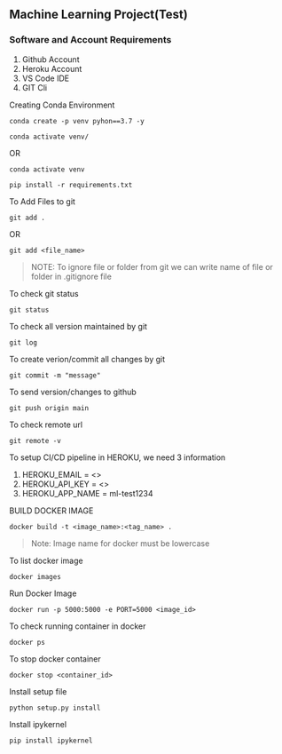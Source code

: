 ## Machine Learning Project(Test)

### Software and Account Requirements

1. Github Account
2. Heroku Account
3. VS Code IDE
4. GIT Cli


Creating Conda Environment
```
conda create -p venv pyhon==3.7 -y
```

```
conda activate venv/
```
OR


```
conda activate venv
```

```
pip install -r requirements.txt
```

To Add Files to git
```
git add .
```
OR

```
git add <file_name>
```
> NOTE: To ignore file or folder from git we can write name of file or folder in .gitignore file

To check git status
```
git status
```

To check all version maintained by git 
```
git log
```

To create verion/commit all changes by git
```
git commit -m "message"
```

To send version/changes to github
```
git push origin main
```

To check remote url
```
git remote -v
```

To setup CI/CD pipeline in HEROKU, we need 3 information
1. HEROKU_EMAIL = <>
2. HEROKU_API_KEY = <>
3. HEROKU_APP_NAME = ml-test1234

BUILD DOCKER IMAGE
```
docker build -t <image_name>:<tag_name> .
```

> Note: Image name for docker must be lowercase

To list docker image
```
docker images
```

Run Docker Image
```
docker run -p 5000:5000 -e PORT=5000 <image_id>
```

To check running container in docker
```
docker ps
```

To stop docker container
```
docker stop <container_id>
```

Install setup file
```
python setup.py install
```

Install ipykernel
```
pip install ipykernel
```